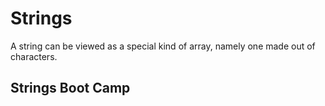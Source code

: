 

# Strings

A string can be viewed as a special kind of array, namely one made out of characters.

## Strings Boot Camp

